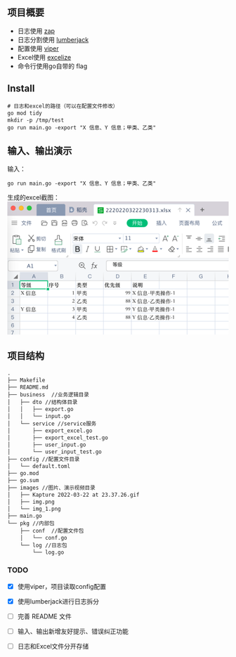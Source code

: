 ## 项目概要
* 日志使用 [zap](https://github.com/uber-go/zap)
* 日志分割使用 [lumberjack](gopkg.in/natefinch/lumberjack.v2)
* 配置使用 [viper](https://github.com/spf13/viper)
* Excel使用 [excelize](https://github.com/qax-os/excelize)
* 命令行使用go自带的 flag

## Install
```shell
# 日志和excel的路径（可以在配置文件修改）
go mod tidy
mkdir -p /tmp/test
go run main.go -export "X 信息、Y 信息；甲类、乙类"
```

## 输入、输出演示
输入：
```shell
go run main.go -export "X 信息、Y 信息；甲类、乙类"
```

生成的excel截图：
![demo](./images/img_1.png)


## 项目结构

```api
.
├── Makefile
├── README.md
├── business  //业务逻辑目录
│   ├── dto //结构体目录
│   │   ├── export.go
│   │   └── input.go
│   └── service //service服务
│       ├── export_excel.go
│       ├── export_excel_test.go
│       ├── user_input.go
│       └── user_input_test.go
├── config //配置文件目录
│   └── default.toml
├── go.mod
├── go.sum
├── images //图片、演示视频目录
│   ├── Kapture 2022-03-22 at 23.37.26.gif
│   ├── img.png
│   └── img_1.png
├── main.go
└── pkg //内部包
    ├── conf  //配置文件包
    │   └── conf.go
    └── log //日志包
        └── log.go
```

[//]: # (### 演示视频)

[//]: # (![demo]&#40;./images/Kapture%202022-03-22%20at%2023.37.26.gif&#41;)


### TODO
- [x] 使用viper，项目读取config配置
- [x] 使用lumberjack进行日志拆分
- [ ] 完善 README 文件
- [ ] 输入、输出新增友好提示、错误纠正功能
- [ ] 日志和Excel文件分开存储

